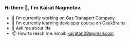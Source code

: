 ### Hi there 👋, I'm Kairat Nagmetov.

- 🔭 I’m currently working on Gas Transport Company
- 🌱 I’m currently learning developer course on GeekBrains
- 💬 Ask me about life
- 📫 How to reach me: email: kairatan09@gmail.com
